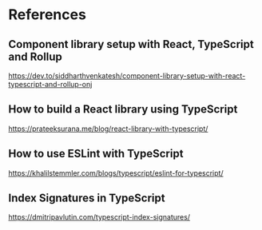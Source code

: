 # References

## Component library setup with React, TypeScript and Rollup
https://dev.to/siddharthvenkatesh/component-library-setup-with-react-typescript-and-rollup-onj

## How to build a React library using TypeScript
https://prateeksurana.me/blog/react-library-with-typescript/

## How to use ESLint with TypeScript
https://khalilstemmler.com/blogs/typescript/eslint-for-typescript/

## Index Signatures in TypeScript
https://dmitripavlutin.com/typescript-index-signatures/ 
